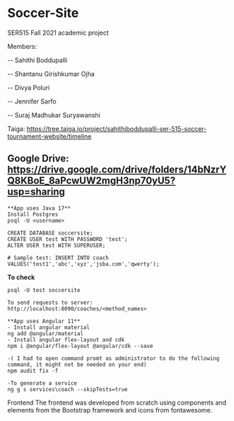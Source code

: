 # Soccer-Site
SER515 Fall 2021 academic project

Members:

-- Sahithi Boddupalli

-- Shantanu Girishkumar Ojha

-- Divya Poluri

-- Jennifer Sarfo

-- Suraj Madhukar Suryawanshi



Taiga: https://tree.taiga.io/project/sahithiboddupalli-ser-515-soccer-tournament-website/timeline

Google Drive: https://drive.google.com/drive/folders/14bNzrYQ8KBoE_8aPcwUW2mgH3np70yU5?usp=sharing
-----------------------------------------------------------------------------------------------

```
**App uses Java 17**
Install Postgres
psql -U <username> 

CREATE DATABASE soccersite;
CREATE USER test WITH PASSWORD 'test';
ALTER USER test WITH SUPERUSER;

# Sample test: INSERT INTO coach VALUES('test1','abc','xyz','jsba.com','qwerty');
```
**To check**
```
psql -U test soccersite

To send requests to server: http://localhost:8090/coaches/<method_names>
```

```
**App uses Angular 11**
- Install angular material 
ng add @angular/material
- Install angular flex-layout and cdk
npm i @angular/flex-layout @angular/cdk --save

-( I had to open command promt as administrator to do the following command, it might not be needed on your end)
npm audit fix -f

-To generate a service
ng g s services\coach --skipTests=true
```

Frontend
The frontend was developed from scratch using components and elements from the Bootstrap framework and icons from fontawesome. 




